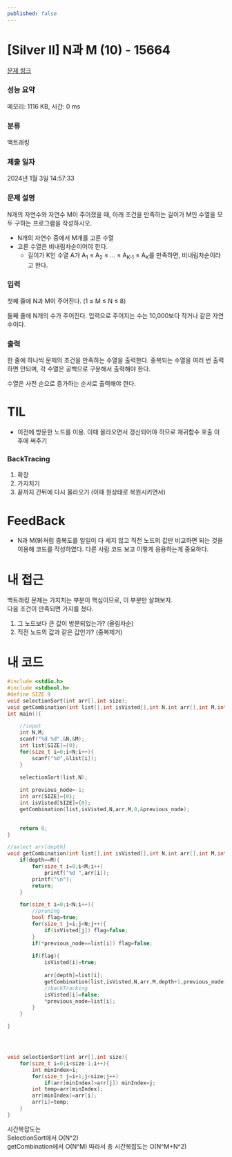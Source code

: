 ```yaml
---
published: false
---
```

# [Silver II] N과 M (10) - 15664 

[문제 링크](https://www.acmicpc.net/problem/15664) 

### 성능 요약

메모리: 1116 KB, 시간: 0 ms

### 분류

백트래킹

### 제출 일자

2024년 1월 3일 14:57:33

### 문제 설명

<p>N개의 자연수와 자연수 M이 주어졌을 때, 아래 조건을 만족하는 길이가 M인 수열을 모두 구하는 프로그램을 작성하시오.</p>

<ul>
	<li>N개의 자연수 중에서 M개를 고른 수열</li>
	<li>고른 수열은 비내림차순이어야 한다.
	<ul>
		<li>길이가 K인 수열 A가 A<sub>1</sub> ≤ A<sub>2</sub> ≤ ... ≤ A<sub>K-1</sub> ≤ A<sub>K</sub>를 만족하면, 비내림차순이라고 한다.</li>
	</ul>
	</li>
</ul>

### 입력 

 <p>첫째 줄에 N과 M이 주어진다. (1 ≤ M ≤ N ≤ 8)</p>

<p>둘째 줄에 N개의 수가 주어진다. 입력으로 주어지는 수는 10,000보다 작거나 같은 자연수이다.</p>

### 출력 

 <p>한 줄에 하나씩 문제의 조건을 만족하는 수열을 출력한다. 중복되는 수열을 여러 번 출력하면 안되며, 각 수열은 공백으로 구분해서 출력해야 한다.</p>

<p>수열은 사전 순으로 증가하는 순서로 출력해야 한다.</p>



# TIL

- 이전에 방문한 노드를 이용. 이때 올라오면서 갱신되어야 하므로 재귀함수 호출 이후에 써주기

### BackTracing

1. 확장
2. 가지치기
3. 끝까지 간뒤에 다시 올라오기 (이때 원상태로 복원시키면서)

# FeedBack

- N과 M(9)처럼 중복도를 일일이 다 세지 않고 직전 노드의 값만 비교하면 되는 것을 이용해 코드를 작성하였다.
다른 사람 코드 보고 이렇게 응용하는게 중요하다.

# 내 접근

백트래킹 문제는 가지치는 부분이 핵심이므로, 이 부분만 살펴보자.  
다음 조건이 만족되면 가지를 쳤다.  
1. 그 노드보다 큰 값이 방문되었는가? (올림차순)
2. 직전 노드의 값과 같은 값인가? (중복제거)

# 내 코드

```c
#include <stdio.h>
#include <stdbool.h>
#define SIZE 9
void selectionSort(int arr[],int size);
void getCombination(int list[],int isVisted[],int N,int arr[],int M,int depth,int* previous_node);
int main(){

    //input
    int N,M;
    scanf("%d %d",&N,&M);
    int list[SIZE]={0};
    for(size_t i=0;i<N;i++){
        scanf("%d",&list[i]);
    }
    
    selectionSort(list,N);

    int previous_node=-1;
    int arr[SIZE]={0};
    int isVisted[SIZE]={0};
    getCombination(list,isVisted,N,arr,M,0,&previous_node);
    

    return 0;
}

//select arr[depth]
void getCombination(int list[],int isVisted[],int N,int arr[],int M,int depth,int* previous_node){
    if(depth==M){
        for(size_t i=0;i<M;i++)
            printf("%d ",arr[i]);
        printf("\n");
        return;
    }

    for(size_t i=0;i<N;i++){
        //pruning
        bool flag=true;
        for(size_t j=i;j<N;j++){
            if(isVisted[j]) flag=false;
        }
        if(*previous_node==list[i]) flag=false;
            
        if(flag){
            isVisted[i]=true;
            
            arr[depth]=list[i];
            getCombination(list,isVisted,N,arr,M,depth+1,previous_node);
            //backTracking
            isVisted[i]=false;
            *previous_node=list[i];
        }
    }

}




void selectionSort(int arr[],int size){
    for(size_t i=0;i<size-1;i++){
        int minIndex=i;
        for(size_t j=i+1;j<size;j++)
            if(arr[minIndex]>arr[j]) minIndex=j;
        int temp=arr[minIndex];
        arr[minIndex]=arr[i];
        arr[i]=temp;
    }
}
```
시간복잡도는  
SelectionSort에서 O(N^2)  
getCombination에서 O(N^M)
따라서 총 시간복잡도는 O(N^M+N^2)
